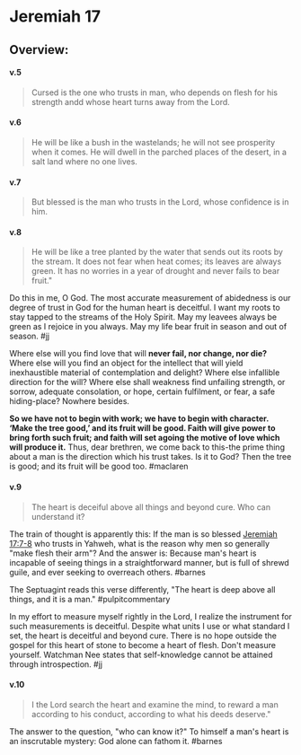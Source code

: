 # Jeremiah 17

## Overview:



#### v.5
>Cursed is the one who trusts in man, who depends on flesh for his strength andd whose heart turns away from the Lord.

#### v.6
>He will be like a bush in the wastelands; he will not see prosperity when it comes. He will dwell in the parched places of the desert, in a salt land where no one lives.

#### v.7
>But blessed is the man who trusts in the Lord, whose confidence is in him.

#### v.8
>He will be like a tree planted by the water that sends out its roots by the stream. It does not fear when heat comes; its leaves are always green. It has no worries in a year of drought and never fails to bear fruit."

Do this in me, O God. The most accurate measurement of abidedness is our degree of trust in God for the human heart is deceitful. I want my roots to stay tapped to the streams of the Holy Spirit. May my leavees always be green as I rejoice in you always. May my life bear fruit in season and out of season.
#jj 

Where else will you find love that will **never fail, nor change, nor die?** Where else will you find an object for the intellect that will yield inexhaustible material of contemplation and delight? Where else infallible direction for the will? Where else shall weakness find unfailing strength, or sorrow, adequate consolation, or hope, certain fulfilment, or fear, a safe hiding-place? Nowhere besides. 

**So we have not to begin with work; we have to begin with character. ‘Make the tree good,’ and its fruit will be good. Faith will give power to bring forth such fruit; and faith will set agoing the motive of love which will produce it.** Thus, dear brethren, we come back to this-the prime thing about a man is the direction which his trust takes. Is it to God? Then the tree is good; and its fruit will be good too.
#maclaren 

#### v.9
>The heart is deceiful above all things and beyond cure. Who can understand it?

The train of thought is apparently this: If the man is so blessed [Jeremiah 17:7-8](http://biblehub.com/jeremiah/17-7.htm) who trusts in Yahweh, what is the reason why men so generally "make flesh their arm"? And the answer is: Because man's heart is incapable of seeing things in a straightforward manner, but is full of shrewd guile, and ever seeking to overreach others.
#barnes 

The Septuagint reads this verse differently, "The heart is deep above all things, and it is a man."
#pulpitcommentary 

In my effort to measure myself rightly in the Lord, I realize the instrument for such measurements is deceitful. Despite what units I use or what standard I set, the heart is deceitful and beyond cure. There is no hope outside the gospel for this heart of stone to become a heart of flesh. Don't measure yourself. Watchman Nee states that self-knowledge cannot be attained through introspection.
#jj 

#### v.10
>I the Lord search the heart and examine the mind, to reward a man according to his conduct, according to what his deeds deserve."


The answer to the question, "who can know it?" To himself a man's heart is an inscrutable mystery: God alone can fathom it.
#barnes 